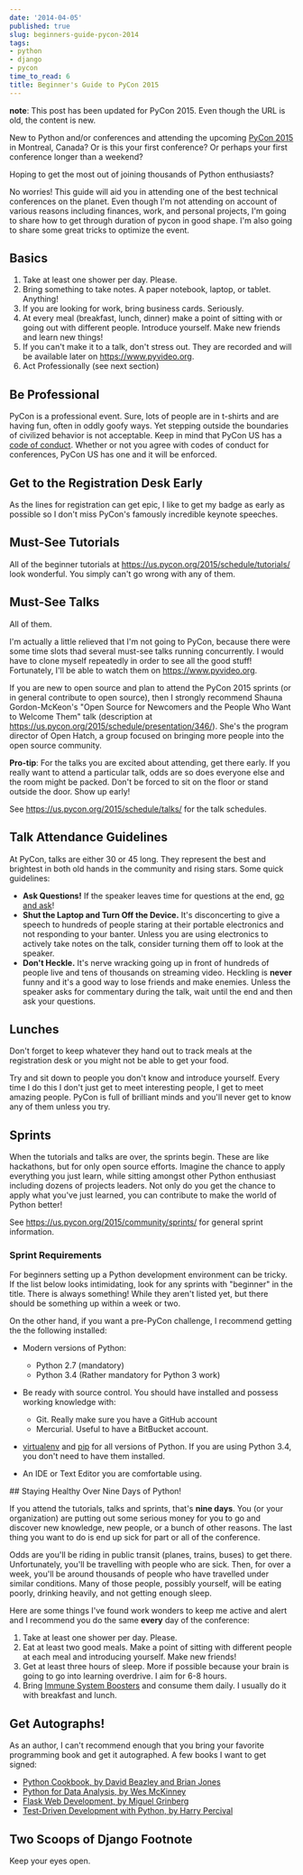```yaml
---
date: '2014-04-05'
published: true
slug: beginners-guide-pycon-2014
tags:
- python
- django
- pycon
time_to_read: 6
title: Beginner's Guide to PyCon 2015
---
```


**note**: This post has been updated for PyCon 2015. Even though the URL is old, the content is new.

New to Python and/or conferences and attending the upcoming [PyCon 2015](https://us.pycon.org/2015/) in Montreal, Canada? Or is this your first conference? Or perhaps your first conference longer than a weekend?

Hoping to get the most out of joining thousands of Python enthusiasts?

No worries! This guide will aid you in attending one of the best technical conferences on the planet. Even though I'm not attending on account of various reasons including finances, work, and personal projects, I'm going to share how to get through duration of pycon in good shape. I'm also going to share some great tricks to optimize the event.

## Basics

1.  Take at least one shower per day. Please.
2.  Bring something to take notes. A paper notebook, laptop, or tablet. Anything!
3.  If you are looking for work, bring business cards. Seriously.
4.  At every meal (breakfast, lunch, dinner) make a point of sitting with or going out with different people. Introduce yourself. Make new friends and learn new things!
5.  If you can't make it to a talk, don't stress out. They are recorded and will be available later on <https://www.pyvideo.org>.
6.  Act Professionally (see next section)

## Be Professional

PyCon is a professional event. Sure, lots of people are in t-shirts and are having fun, often in oddly goofy ways. Yet stepping outside the boundaries of civilized behavior is not acceptable. Keep in mind that PyCon US has a [code of conduct](https://us.pycon.org/2015/about/code-of-conduct/). Whether or not you agree with codes of conduct for conferences, PyCon US has one and it will be enforced.

## Get to the Registration Desk Early

As the lines for registration can get epic, I like to get my badge as early as possible so I don't miss PyCon's famously incredible keynote speeches.

## Must-See Tutorials

All of the beginner tutorials at <https://us.pycon.org/2015/schedule/tutorials/> look wonderful. You simply can't go wrong with any of them.

## Must-See Talks

All of them.

I'm actually a little relieved that I'm not going to PyCon, because there were some time slots thad several must-see talks running concurrently. I would have to clone myself repeatedly in order to see all the good stuff! Fortunately, I'll be able to watch them on <https://www.pyvideo.org>.

If you are new to open source and plan to attend the PyCon 2015 sprints (or in general contribute to open source), then I strongly recommend Shauna Gordon-McKeon's "Open Source for Newcomers and the People Who Want to Welcome Them" talk (description at <https://us.pycon.org/2015/schedule/presentation/346/>). She's the program director of Open Hatch, a group focused on bringing more people into the open source community.

**Pro-tip**: For the talks you are excited about attending, get there early. If you really want to attend a particular talk, odds are so does everyone else and the room might be packed. Don't be forced to sit on the floor or stand outside the door. Show up early!

See <https://us.pycon.org/2015/schedule/talks/> for the talk schedules.

## Talk Attendance Guidelines

At PyCon, talks are either 30 or 45 long. They represent the best and brightest in both old hands in the community and rising stars. Some quick guidelines:

-   **Ask Questions!** If the speaker leaves time for questions at the end, [go and ask](https://cecinestpasun.com/entries/i-can-haz-question-or-five/)!
-   **Shut the Laptop and Turn Off the Device.** It's disconcerting to give a speech to hundreds of people staring at their portable electronics and not responding to your banter. Unless you are using electronics to actively take notes on the talk, consider turning them off to look at the speaker.
-   **Don't Heckle.** It's nerve wracking going up in front of hundreds of people live and tens of thousands on streaming video. Heckling is **never** funny and it's a good way to lose friends and make enemies. Unless the speaker asks for commentary during the talk, wait until the end and then ask your questions.

## Lunches

Don't forget to keep whatever they hand out to track meals at the registration desk or you might not be able to get your food.

Try and sit down to people you don't know and introduce yourself. Every time I do this I don't just get to meet interesting people, I get to meet amazing people. PyCon is full of brilliant minds and you'll never get to know any of them unless you try.

## Sprints

When the tutorials and talks are over, the sprints begin. These are like hackathons, but for only open source efforts. Imagine the chance to apply everything you just learn, while sitting amongst other Python enthusiast including dozens of projects leaders. Not only do you get the chance to apply what you've just learned, you can contribute to make the world of Python better!

See <https://us.pycon.org/2015/community/sprints/> for general sprint information.

### Sprint Requirements

For beginners setting up a Python development environment can be tricky. If the list below looks intimidating, look for any sprints with "beginner" in the title. There is always something! While they aren't listed yet, but there should be something up within a week or two.

On the other hand, if you want a pre-PyCon challenge, I recommend getting the the following installed:

- Modern versions of Python:
    - Python 2.7 (mandatory)
    - Python 3.4 (Rather mandatory for Python 3 work)

- Be ready with source control. You should have installed and possess working knowledge with:
    - Git. Really make sure you have a GitHub account
    - Mercurial. Useful to have a BitBucket account.
-  [virtualenv](https://www.virtualenv.org/en/latest/index.html) and [pip](https://www.pip-installer.org/en/latest/installing.html) for all versions of Python. If you are using Python 3.4, you don't need to have them installed.
- An IDE or Text Editor you are comfortable using.

## Staying Healthy Over Nine Days of Python!

If you attend the tutorials, talks and sprints, that's **nine days**. You (or your organization) are putting out some serious money for you to go and discover new knowledge, new people, or a bunch of other reasons. The last thing you want to do is end up sick for part or all of the conference.

Odds are you'll be riding in public transit (planes, trains, buses) to get there. Unfortunately, you'll be travelling with people who are sick. Then, for over a week, you'll be around thousands of people who have travelled under similar conditions. Many of those people, possibly yourself, will be eating poorly, drinking heavily, and not getting enough sleep.

Here are some things I've found work wonders to keep me active and alert and I recommend you do the same **every** day of the conference:

1.  Take at least one shower per day. Please.
2.  Eat at least two good meals. Make a point of sitting with different people at each meal and introducing yourself. Make new friends!
3.  Get at least three hours of sleep. More if possible because your brain is going to go into learning overdrive. I aim for 6-8 hours.
4.  Bring [Immune System Boosters](https://www.amazon.com/Airborne-Support-Supplement-Vitamin-Effervescent/dp/B000WZI4WY?tag=mlinar-20) and consume them daily. I usually do it with breakfast and lunch.

## Get Autographs!

As an author, I can't recommend enough that you bring your favorite programming book and get it autographed. A few books I want to get signed:

-   [Python Cookbook, by David Beazley and Brian Jones](https://www.amazon.com/gp/product/1449340377/?tag=cn-001-20)
-   [Python for Data Analysis, by Wes McKinney](https://www.amazon.com/Python-Data-Analysis-Wrangling-IPython/dp/1449319793/?tag=cn-001-20)
-   [Flask Web Development, by Miguel Grinberg](https://www.amazon.com/Flask-Web-Development-Developing-Applications/dp/1449372627/?tag=cn-001-20)
-   [Test-Driven Development with Python, by Harry Percival](https://www.amazon.com/Test-Driven-Development-Python-Harry-Percival/dp/1449364829/?tag=cn-001-20)

## Two Scoops of Django Footnote

Keep your eyes open.
